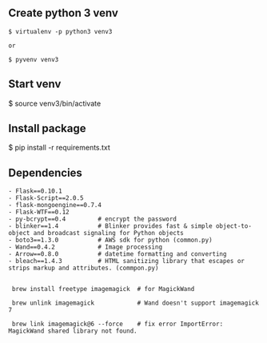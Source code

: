 ## Create python 3 venv
    $ virtualenv -p python3 venv3
    
    or
    
    $ pyvenv venv3
    
## Start venv
   $ source venv3/bin/activate
   
   
## Install package
   $ pip install -r requirements.txt
   
## Dependencies
    - Flask==0.10.1
    - Flask-Script==2.0.5
    - flask-mongoengine==0.7.4
    - Flask-WTF==0.12
    - py-bcrypt==0.4         # encrypt the password
    - blinker==1.4           # Blinker provides fast & simple object-to-object and broadcast signaling for Python objects
    - boto3==1.3.0           # AWS sdk for python (common.py)
    - Wand==0.4.2            # Image processing  
    - Arrow==0.8.0           # datetime formatting and converting   
    - bleach==1.4.3          # HTML sanitizing library that escapes or strips markup and attributes. (commpon.py)
    
    
     brew install freetype imagemagick  # for MagickWand
    
     brew unlink imagemagick            # Wand doesn't support imagemagick 7
    
     brew link imagemagick@6 --force    # fix error ImportError: MagickWand shared library not found.